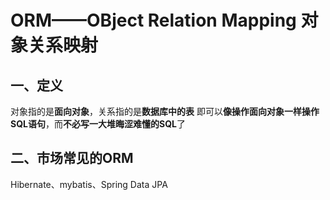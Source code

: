 # ORM——OBject Relation Mapping 对象关系映射

## 一、定义
  
  对象指的是**面向对象**，关系指的是**数据库中的表**
   即可以**像操作面向对象一样操作SQL语句**，而**不必写一大堆晦涩难懂的SQL**了

## 二、市场常见的ORM
Hibernate、mybatis、Spring Data JPA
